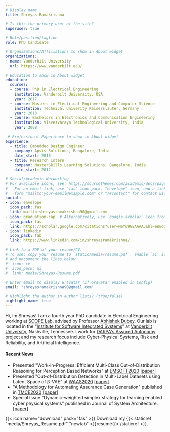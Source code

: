 ```yaml
---
# Display name
title: Shreyas Ramakrishna

# Is this the primary user of the site?
superuser: true

# Role/position/tagline
role: PhD Candidate

# Organizations/Affiliations to show in About widget
organizations:
- name: Vanderbilt University
  url: https://www.vanderbilt.edu/
  
# Education to show in About widget
education:
  courses:
  - course: PhD in Electrical Engineering
    institution: Vanderbilt University, USA
    year: 2017
  - course: Masters in Electrical Engineering and Computer Science
    institution: Technical Univerity Kaiserslauter, Germany
    year: 2013
  - course: Bachelors in Electronics and Communication Engineering
    institution: Visvesvaraya Technological University, India
    year: 2008
    
 # Professional Experience to show in About widget
experience:
  - title: Embedded Design Engineer
    company: Apsis Solutions, Bangalore, India
    date_start: 2016
  - title: Research Intern
    company: MasterSkills Learning Solutions, Bangalore, India
    date_start: 2012

# Social/Academic Networking
# For available icons, see: https://sourcethemes.com/academic/docs/page-builder/#icons
#   For an email link, use "fas" icon pack, "envelope" icon, and a link in the
#   form "mailto:your-email@example.com" or "/#contact" for contact widget.
social:
- icon: envelope
  icon_pack: fas
  link: mailto:shreyasramakrishna90@gmail.com
- icon: graduation-cap  # Alternatively, use `google-scholar` icon from `ai` icon pack
  icon_pack: fas
  link: https://scholar.google.com/citations?user=M6Yu9GEAAAAJ&hl=en&oi=ao
- icon: linkedin
  icon_pack: fab
  link: https://www.linkedin.com/in/shreyasramakrishna/

# Link to a PDF of your resume/CV.
# To use: copy your resume to `static/media/resume.pdf`, enable `ai` icons in `params.toml`, 
# and uncomment the lines below.
#- icon: cv
#  icon_pack: ai
#  link: media/Shreyas-Resume.pdf

# Enter email to display Gravatar (if Gravatar enabled in Config)
email: "shreyasramakrishna90@gmail.com"

# Highlight the author in author lists? (true/false)
highlight_name: true
---
```

Hi, Im Shreyas! I am a fourth year PhD candidate in Electrical Engineering working at [SCOPE Lab](https://scopelab.ai/index.html), advised by Professor [Abhishek Dubey](https://engineering.vanderbilt.edu/bio/abhishek-dubey). Our lab is located in the “[Institute for Software Integrated Systems](https://www.isis.vanderbilt.edu/)” at [Vanderbilt University](https://www.vanderbilt.edu/), Nashville, Tennessee. I work for [DARPA's Assured Autonomy](https://www.darpa.mil/program/assured-autonomy) project and my research focus include Cyber-Physical Systems, Risk and Reliability, and Artificial Intelligence.

#### Recent News

* Presented "Work-in-Progress: Efficient Multi-Class Out-of-Distribution Reasoning for Perception Based Networks" at [EMSOFT2020](http://esweek.hosting2.acm.org/emsoft/) [[paper]](https://ieeexplore.ieee.org/abstract/document/9244027)
* Presented "Out-of-Distribution Detection in Multi-Label Datasets using Latent Space of β-VAE" at [WAAS2020](https://www.ieee-security.org/TC/SPW2020/WAAS/)  [[paper]](https://ieeexplore.ieee.org/abstract/document/9283847?casa_token=dFjCxDW6Jd0AAAAA:IB6jVE3Cv8HHSwAxwqPr7DTnTg0l3Y8mfhl0LVWs3J2JnLI_sxdpk7uHNkHsN36EEKxmlI-nxQ) 
* "A Methodology for Automating Assurance Case Generation" published in [TMCE2020](https://tmce.io.tudelft.nl/) [[paper]](https://arxiv.org/abs/2003.05388)
* Special Issue "Dynamic-weighted simplex strategy for learning enabled cyber physical systems" published in Journal of System Architecture. [[paper]](https://www-sciencedirect-com.proxy.library.vanderbilt.edu/science/article/pii/S1383762120300540?casa_token=QhoTqZBNuNYAAAAA:WAs8OWNeEOGx4eUcnlnvf1nqQLGhCewgITGPOn7jIEhZEn6Uin2Or_EHEEPa-8DXhKk5Xq-WJw)


{{< icon name="download" pack="fas" >}} Download my {{< staticref "media/Shreyas_Resume.pdf" "newtab" >}}resumé{{< /staticref >}}.
